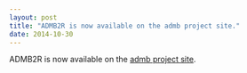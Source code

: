 ```yaml
---
layout: post
title: "ADMB2R is now available on the admb project site."
date: 2014-10-30
---
```


ADMB2R is now available on the [admb project site](http://code.google.com/p/admb-project/downloads).

